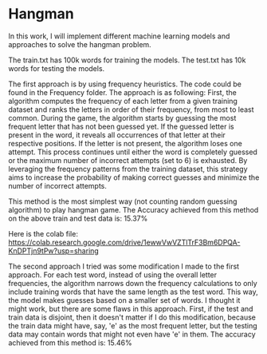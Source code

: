 # Hangman

In this work, I will implement different machine learning models and approaches to solve the hangman problem.

The train.txt has 100k words for training the models. The test.txt has 10k words for testing the models.

The first approach is by using frequency heuristics. The code could be found in the Frequency folder. The approach is as following: 
First, the algorithm computes the frequency of each letter from a given training dataset and ranks the letters in order of their frequency, from most to least common. During the game, the algorithm starts by guessing the most frequent letter that has not been guessed yet. If the guessed letter is present in the word, it reveals all occurrences of that letter at their respective positions. If the letter is not present, the algorithm loses one attempt. This process continues until either the word is completely guessed or the maximum number of incorrect attempts (set to 6) is exhausted. By leveraging the frequency patterns from the training dataset, this strategy aims to increase the probability of making correct guesses and minimize the number of incorrect attempts.

This method is the most simplest way (not counting random guessing algorithm) to play hangman game. The Accuracy achieved from this method on the above train and test data is: 15.37% 

Here is the colab file: https://colab.research.google.com/drive/1ewwVwVZTlTrF3Bm6DPQA-KnDPTjn9tPw?usp=sharing

The second approach I tried was some modification I made to the first approach. For each test word, instead of using the overall letter frequencies, the algorithm narrows down the frequency calculations to only include training words that have the same length as the test word. This way, the model makes guesses based on a smaller set of words. I thought it might work, but there are some flaws in this approach. First, if the test and train data is disjoint, then it doesn't matter if I do this modification, because the train data might have, say, 'e' as the most frequent letter, but the testing data may contain words that might not even have 'e' in them. The accuracy achieved from this method is: 15.46%
